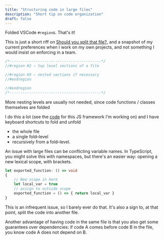 ```yaml
---
title: "Structuring code in large files"
description: "Short tip on code organization"
draft: false
---
```


Folded VSCode `#region`s. That's it!

This is just a short riff on [Should you split that file?](https://www.pathsensitive.com/2023/12/should-you-split-that-file.html), and a snapshot of my current preferences when I work on my own projects, and not something I would insist on enforcing in a team.

```ts
/*------------------------------------------*/
//#region H2 – top level sections of a file

//#region H3 – nested sections if necessary 
//#endregion 

//#endregion
/*------------------------------------------*/
```

More nesting levels are usually not needed, since code functions / classes themselves are folded

I do this a lot (see the [code](https://github.com/jesgarciamartinez/sylvan/blob/main/sylvan.ts) for this JS framework I'm working on) and I have keyboard shortcuts to fold and unfold 
- the whole file
- a single fold–level
- recursively from a fold–level.

An issue with large files can be conflicting variable names. In TypeScript, you might solve this with namespaces, but there's an easier way: opening a new lexical scope, with brackets.
```ts
let exported_function: () => void
{
    // New scope in here
    let local_var = true
    // assign to outside scope
    exported_function = () => { return local_var }
}
```

This is an infrequent issue, so I barely ever do that. It's also a sign to, at that point, split the code into another file.

Another advantage of having code in the same file is that you also get some guarantees over dependencies: if code A comes before code B in the file, you know code A does not depend on B.